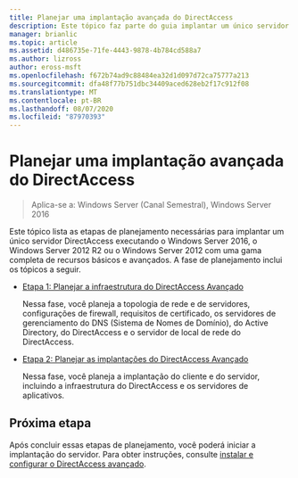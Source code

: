 ```yaml
---
title: Planejar uma implantação avançada do DirectAccess
description: Este tópico faz parte do guia implantar um único servidor DirectAccess com as configurações avançadas do Windows Server 2016
manager: brianlic
ms.topic: article
ms.assetid: d486735e-71fe-4443-9878-4b784cd588a7
ms.author: lizross
author: eross-msft
ms.openlocfilehash: f672b74ad9c88484ea32d1d097d72ca75777a213
ms.sourcegitcommit: dfa48f77b751dbc34409aced628eb2f17c912f08
ms.translationtype: MT
ms.contentlocale: pt-BR
ms.lasthandoff: 08/07/2020
ms.locfileid: "87970393"
---
```

# <a name="plan-an-advanced-directaccess-deployment"></a>Planejar uma implantação avançada do DirectAccess

>Aplica-se a: Windows Server (Canal Semestral), Windows Server 2016

Este tópico lista as etapas de planejamento necessárias para implantar um único servidor DirectAccess executando o Windows Server 2016, o Windows Server 2012 R2 ou o Windows Server 2012 com uma gama completa de recursos básicos e avançados. A fase de planejamento inclui os tópicos a seguir.

-   [Etapa 1: Planejar a infraestrutura do DirectAccess Avançado](da-adv-plan-s1-infrastructure.md)

    Nessa fase, você planeja a topologia de rede e de servidores, configurações de firewall, requisitos de certificado, os servidores de gerenciamento do DNS (Sistema de Nomes de Domínio), do Active Directory, do DirectAccess e o servidor de local de rede do DirectAccess.

-   [Etapa 2: Planejar as implantações do DirectAccess Avançado](da-adv-plan-s2-deployments.md)

    Nessa fase, você planeja a implantação do cliente e do servidor, incluindo a infraestrutura do DirectAccess e os servidores de aplicativos.

## <a name="next-step"></a>Próxima etapa
Após concluir essas etapas de planejamento, você poderá iniciar a implantação do servidor. Para obter instruções, consulte [instalar e configurar o DirectAccess avançado](Install-and-Configure-Advanced-DirectAccess.md).



